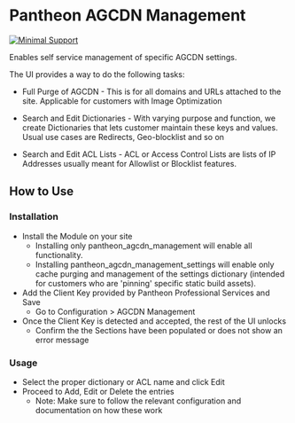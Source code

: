 # Pantheon AGCDN Management

[![Minimal Support](https://img.shields.io/badge/Pantheon-Minimal_support-yellow?logo=pantheon&color=FFDC28)](https://pantheon.io/docs/oss-support-levels#minimal-support)

Enables self service management of specific AGCDN settings.

The UI provides a way to do the following tasks:

* Full Purge of AGCDN - This is for all domains and URLs attached to the site. Applicable for customers with Image Optimization

* Search and Edit Dictionaries - With varying purpose and function, we create Dictionaries that lets customer maintain these keys and values. Usual use cases are Redirects, Geo-blocklist and so on

* Search and Edit ACL Lists - ACL or Access Control Lists are lists of IP Addresses usually meant for Allowlist or Blocklist features.

## How to Use

### Installation

* Install the Module on your site
  * Installing only pantheon_agcdn_management will enable all functionality.
  * Installing pantheon_agcdn_management_settings will enable only cache purging and management of the settings dictionary (intended for customers who are 'pinning' specific static build assets).
* Add the Client Key provided by Pantheon Professional Services and Save
  * Go to Configuration > AGCDN Management
* Once the Client Key is detected and accepted, the rest of the UI unlocks
  * Confirm the the Sections have been populated or does not show an error message

### Usage
* Select the proper dictionary or ACL name and click Edit
* Proceed to Add, Edit or Delete the entries
  * Note: Make sure to follow the relevant configuration and documentation on how these work
